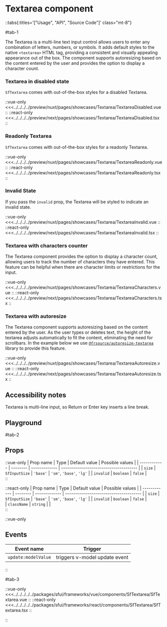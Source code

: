 # Textarea component

::tabs{:titles='["Usage", "API", "Source Code"]' class="mt-8"}

#tab-1

The Textarea is a multi-line text input control allows users to enter any combination of letters, numbers, or symbols. It adds default styles to the native `<textarea>` HTML tag, providing a consistent and visually appealing appearance out of the box. The component supports autoresizing based on the content entered by the user and provides the option to display a character count.

### Textarea in disabled state

`SfTextarea` comes with out-of-the-box styles for a disabled Textarea.

<Showcase showcase-name="Textarea/TextareaDisabled">

::vue-only
<<<../../../../preview/nuxt/pages/showcases/Textarea/TextareaDisabled.vue
::
::react-only
<<<../../../../preview/next/pages/showcases/Textarea/TextareaDisabled.tsx
::
</Showcase>

### Readonly Textarea

`SfTextarea` comes with out-of-the-box styles for a readonly Textarea.

<Showcase showcase-name="Textarea/TextareaReadonly">

::vue-only
<<<../../../../preview/nuxt/pages/showcases/Textarea/TextareaReadonly.vue
::
::react-only
<<<../../../../preview/next/pages/showcases/Textarea/TextareaReadonly.tsx
::
</Showcase>

### Invalid State

If you pass the `invalid` prop, the Textarea will be styled to indicate an invalid state.

<Showcase showcase-name="Textarea/TextareaInvalid" style="min-height: 200px;">

::vue-only
<<<../../../../preview/nuxt/pages/showcases/Textarea/TextareaInvalid.vue
::
::react-only
<<<../../../../preview/next/pages/showcases/Textarea/TextareaInvalid.tsx
::
</Showcase>

### Textarea with characters counter

The Textarea component provides the option to display a character count, allowing users to track the number of characters they have entered. This feature can be helpful when there are character limits or restrictions for the input.

<Showcase showcase-name="Textarea/TextareaCharacters">

::vue-only
<<<../../../../preview/nuxt/pages/showcases/Textarea/TextareaCharacters.vue
::
::react-only
<<<../../../../preview/next/pages/showcases/Textarea/TextareaCharacters.tsx
::
</Showcase>

### Textarea with autoresize

The Textarea component supports autoresizing based on the content entered by the user. As the user types or deletes text, the height of the textarea adjusts automatically to fit the content, eliminating the need for scrollbars. In the example below we use [`@frsource/autoresize-textarea`](https://www.frsource.org/autoresize-textarea/) library to provide this feature. 

<Showcase showcase-name="Textarea/TextareaAutoresize">

::vue-only
<<<../../../../preview/nuxt/pages/showcases/Textarea/TextareaAutoresize.vue
::
::react-only
<<<../../../../preview/next/pages/showcases/Textarea/TextareaAutoresize.tsx
::
</Showcase>


## Accessibility notes

Textarea is multi-line input, so Return or Enter key inserts a line break.

## Playground

<Generate style="height: 600px;"/>

#tab-2

## Props

::vue-only
| Prop name    | Type            | Default value | Possible values                        |
| ------------ | --------        | ------------- | -------------------------------------- |
| `size`         | `SfInputSize`  | `'base'`          | `'sm'`, `'base'`, `'lg'`                           |
| `invalid`      | `boolean`         | `false`         |  
::


::react-only
| Prop name    | Type            | Default value | Possible values                        |
| ------------ | --------        | ------------- | -------------------------------------- |
| `size`         | `SfInputSize`  | `'base'`          | `'sm'`, `'base'`, `'lg'`                           |
| `invalid`      | `boolean`         | `false`         |  
| `className`      | `string`         |          |      
:: 

::vue-only

## Events

| Event name        | Trigger                       |
| ----------------- | ----------------------------- |
| `update:modelValue` | triggers v-model update event |

:: 

#tab-3


::vue-only
<<<../../../../../packages/sfui/frameworks/vue/components/SfTextarea/SfTextarea.vue
::
::react-only
<<<../../../../../packages/sfui/frameworks/react/components/SfTextarea/SfTextarea.tsx
::

::